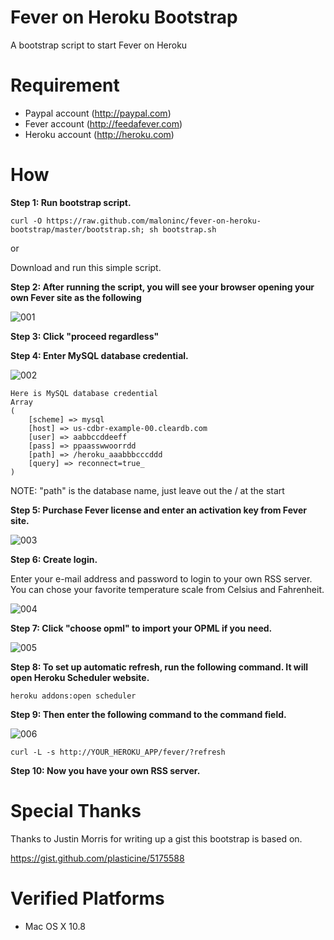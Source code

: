 Fever on Heroku Bootstrap
=========================

A bootstrap script to start Fever on Heroku


Requirement
=========================
* Paypal account (http://paypal.com)
* Fever account (http://feedafever.com)
* Heroku account (http://heroku.com)


How
=========================
**Step 1: Run bootstrap script.**

    curl -O https://raw.github.com/maloninc/fever-on-heroku-bootstrap/master/bootstrap.sh; sh bootstrap.sh

or

Download and run this simple script.


**Step 2: After running the script, you will see your browser opening your own Fever site as the following**

![001](https://raw.github.com/maloninc/fever-on-heroku-bootstrap/master/images/001.png)


**Step 3: Click "proceed regardless"**


**Step 4: Enter MySQL database credential.**

![002](https://raw.github.com/maloninc/fever-on-heroku-bootstrap/master/images/002.png)

    Here is MySQL database credential
    Array
    (
        [scheme] => mysql
        [host] => us-cdbr-example-00.cleardb.com
        [user] => aabbccddeeff
        [pass] => ppaasswwoorrdd
        [path] => /heroku_aaabbbcccddd
        [query] => reconnect=true_
    )

NOTE: "path" is the database name, just leave out the / at the start

**Step 5: Purchase Fever license and enter an activation key from Fever site.**

![003](https://raw.github.com/maloninc/fever-on-heroku-bootstrap/master/images/003.png)


**Step 6: Create login.**

Enter your e-mail address and password to login to your own RSS server. You can chose your favorite temperature scale from Celsius and Fahrenheit.

![004](https://raw.github.com/maloninc/fever-on-heroku-bootstrap/master/images/004.png)


**Step 7: Click "choose opml" to import your OPML if you need.**

![005](https://raw.github.com/maloninc/fever-on-heroku-bootstrap/master/images/005.png)


**Step 8: To set up automatic refresh, run the following command. It will open Heroku Scheduler website.**

    heroku addons:open scheduler


**Step 9: Then enter the following command to the command field.**

![006](https://raw.github.com/maloninc/fever-on-heroku-bootstrap/master/images/006.png)

    curl -L -s http://YOUR_HEROKU_APP/fever/?refresh


**Step 10: Now you have your own RSS server.**


Special Thanks
=========================
Thanks to Justin Morris for writing up a gist this bootstrap is based on.

https://gist.github.com/plasticine/5175588


Verified Platforms
=========================
* Mac OS X 10.8